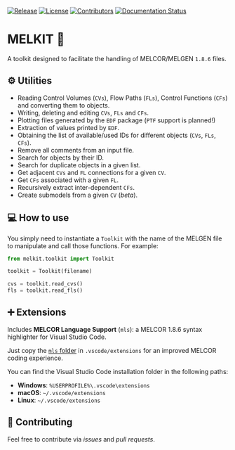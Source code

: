 [![Release](https://badgen.net/github/release/manjavacas/melkit)]() [![License](https://badgen.net/github/license/manjavacas/melkit)]() [![Contributors](https://badgen.net/github/contributors/manjavacas/melkit)]() [![Documentation Status](https://readthedocs.org/projects/melkit/badge/?version=latest)](https://melkit.readthedocs.io/en/latest/?badge=latest)

# MELKIT 🧰

A toolkit designed to facilitate the handling of MELCOR/MELGEN `1.8.6` files.

## ⚙️ Utilities

- Reading Control Volumes (`CVs`), Flow Paths (`FLs`), Control Functions (`CFs`) and converting them to objects.
- Writing, deleting and editing `CVs`, `FLs` and `CFs`.
- Plotting files generated by the `EDF` package (`PTF` support is planned!)
- Extraction of values printed by `EDF`.
- Obtaining the list of available/used IDs for different objects (`CVs`, `FLs`, `CFs`).
- Remove all comments from an input file.
- Search for objects by their ID.
- Search for duplicate objects in a given list.
- Get adjacent `CVs` and `FL` connections for a given `CV`.
- Get `CFs` associated with a given `FL`.
- Recursively extract inter-dependent `CFs`.
- Create submodels from a given `CV` (_beta_).

## 💻 How to use

You simply need to instantiate a `Toolkit` with the name of the MELGEN file to manipulate and call those functions. For example:

```python
from melkit.toolkit import Toolkit

toolkit = Toolkit(filename)

cvs = toolkit.read_cvs()
fls = toolkit.read_fls()
```

## ➕ Extensions

Includes **MELCOR Language Support** (`mls`): a MELCOR 1.8.6 syntax highlighter for Visual Studio Code.

Just copy the [`mls` folder](https://github.com/manjavacas/melkit/tree/main/vscode/mls) in `.vscode/extensions` for an improved MELCOR coding experience. 

You can find the Visual Studio Code installation folder in the following paths:

* **Windows**: `%USERPROFILE%\.vscode\extensions`
* **macOS**: `~/.vscode/extensions`
* **Linux**: `~/.vscode/extensions`

## 👐 Contributing

Feel free to contribute via _issues_ and _pull requests_.